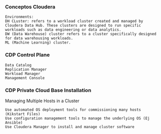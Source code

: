 ### Conceptos Cloudera

```
Environments: 
DH CLuster: refers to a workload cluster created and managed by Cloudera Data Hub. These clusters are designed to run specific workloads such as data engineering or data analytics.
DW (Data Warehouse) cluster refers to a cluster specifically designed for data warehousing workloads.
ML (Machine Learning) cluster.
```

### CDP Control Plane
```
Data Catalog
Replication Manager
Workload Manager
Management Console
```
### CDP Private Cloud Base Installation
Managing Multiple Hosts in a Cluster

```
Use automated OS deployment tools for commissioning many hosts (Kikstart Files)
Use configuration management tools to manage the underlying OS (Ej Ansible)
Use Cloudera Manager to install and manage cluster software
```
